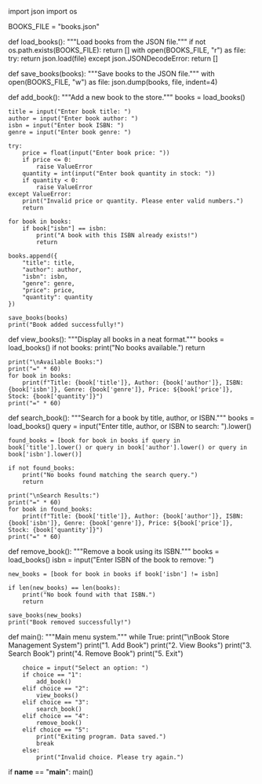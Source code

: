 import json
import os

BOOKS_FILE = "books.json"

def load_books():
    """Load books from the JSON file."""
    if not os.path.exists(BOOKS_FILE):
        return []
    with open(BOOKS_FILE, "r") as file:
        try:
            return json.load(file)
        except json.JSONDecodeError:
            return []

def save_books(books):
    """Save books to the JSON file."""
    with open(BOOKS_FILE, "w") as file:
        json.dump(books, file, indent=4)

def add_book():
    """Add a new book to the store."""
    books = load_books()
    
    title = input("Enter book title: ")
    author = input("Enter book author: ")
    isbn = input("Enter book ISBN: ")
    genre = input("Enter book genre: ")
    
    try:
        price = float(input("Enter book price: "))
        if price <= 0:
            raise ValueError
        quantity = int(input("Enter book quantity in stock: "))
        if quantity < 0:
            raise ValueError
    except ValueError:
        print("Invalid price or quantity. Please enter valid numbers.")
        return
    
    for book in books:
        if book["isbn"] == isbn:
            print("A book with this ISBN already exists!")
            return
    
    books.append({
        "title": title,
        "author": author,
        "isbn": isbn,
        "genre": genre,
        "price": price,
        "quantity": quantity
    })
    
    save_books(books)
    print("Book added successfully!")

def view_books():
    """Display all books in a neat format."""
    books = load_books()
    if not books:
        print("No books available.")
        return
    
    print("\nAvailable Books:")
    print("=" * 60)
    for book in books:
        print(f"Title: {book['title']}, Author: {book['author']}, ISBN: {book['isbn']}, Genre: {book['genre']}, Price: ${book['price']}, Stock: {book['quantity']}")
    print("=" * 60)

def search_book():
    """Search for a book by title, author, or ISBN."""
    books = load_books()
    query = input("Enter title, author, or ISBN to search: ").lower()
    
    found_books = [book for book in books if query in book['title'].lower() or query in book['author'].lower() or query in book['isbn'].lower()]
    
    if not found_books:
        print("No books found matching the search query.")
        return
    
    print("\nSearch Results:")
    print("=" * 60)
    for book in found_books:
        print(f"Title: {book['title']}, Author: {book['author']}, ISBN: {book['isbn']}, Genre: {book['genre']}, Price: ${book['price']}, Stock: {book['quantity']}")
    print("=" * 60)

def remove_book():
    """Remove a book using its ISBN."""
    books = load_books()
    isbn = input("Enter ISBN of the book to remove: ")
    
    new_books = [book for book in books if book['isbn'] != isbn]
    
    if len(new_books) == len(books):
        print("No book found with that ISBN.")
        return
    
    save_books(new_books)
    print("Book removed successfully!")

def main():
    """Main menu system."""
    while True:
        print("\nBook Store Management System")
        print("1. Add Book")
        print("2. View Books")
        print("3. Search Book")
        print("4. Remove Book")
        print("5. Exit")
        
        choice = input("Select an option: ")
        if choice == "1":
            add_book()
        elif choice == "2":
            view_books()
        elif choice == "3":
            search_book()
        elif choice == "4":
            remove_book()
        elif choice == "5":
            print("Exiting program. Data saved.")
            break
        else:
            print("Invalid choice. Please try again.")

if __name__ == "__main__":
    main()
